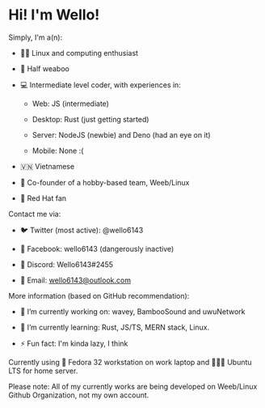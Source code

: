 # Hi! I'm Wello!

Simply, I'm a(n):

* 🧑‍💻 Linux and computing enthusiast

* 🥳 Half weaboo

* 💻 Intermediate level coder, with experiences in:
  
  * Web: JS (intermediate)
  
  * Desktop: Rust (just getting started)
  
  * Server: NodeJS (newbie) and Deno (had an eye on it)
  
  * Mobile: None :(

* 🇻🇳 Vietnamese

* 🐧 Co-founder of a hobby-based team, Weeb/Linux

* 🤠 Red Hat fan

Contact me via:

* 🐦 Twitter (most active): @wello6143

* 📘 Facebook: wello6143 (dangerously inactive)

* 💬 Discord: Wello6143#2455

* 📧 Email: wello6143@outlook.com

More information (based on GitHub recommendation):

* 🔭 I’m currently working on: wavey, BambooSound and uwuNetwork

* 🌱 I’m currently learning: Rust, JS/TS, MERN stack, Linux.

* ⚡ Fun fact: I'm kinda lazy, I think

Currently using 🎩 Fedora 32 workstation on work laptop and 🧑‍🤝‍🧑 Ubuntu LTS for home server.

Please note: All of my currently works are being developed on Weeb/Linux Github Organization, not my own account.
